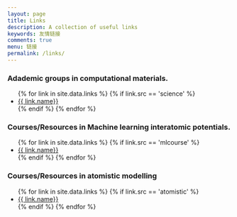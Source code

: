 ```yaml
---
layout: page
title: Links
description: A collection of useful links
keywords: 友情链接
comments: true
menu: 链接
permalink: /links/
---
```


### Adademic groups in computational materials.

<ul>
{% for link in site.data.links %}
  {% if link.src == 'science' %}
  <li><a href="{{ link.url }}" target="_blank">{{ link.name}}</a></li>
  {% endif %}
{% endfor %}
</ul>


### Courses/Resources in Machine learning interatomic potentials.

<ul>
{% for link in site.data.links %}
  {% if link.src == 'mlcourse' %}
  <li><a href="{{ link.url }}" target="_blank">{{ link.name}}</a></li>
  {% endif %}
{% endfor %}
</ul>

### Courses/Resources in atomistic modelling

<ul>
{% for link in site.data.links %}
  {% if link.src == 'atomistic' %}
  <li><a href="{{ link.url }}" target="_blank">{{ link.name}}</a></li>
  {% endif %}
{% endfor %}
</ul>